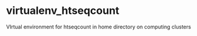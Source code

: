 # virtualenv_htseqcount
VIrtual environment for htseqcount in home directory on computing clusters 
